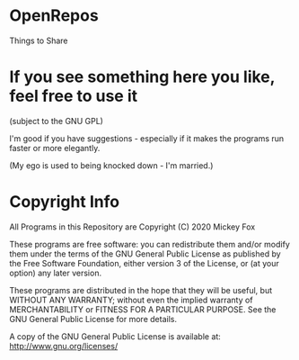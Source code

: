 # OpenRepos
Things to Share

# If you see something here you like, feel free to use it
(subject to the GNU GPL)

I'm good if you have suggestions - especially if it makes the programs run faster or more elegantly.

(My ego is used to being knocked down - I'm married.)
 
 
 
 
  
   
    
    
# Copyright Info
All Programs in this Repository are Copyright (C) 2020 Mickey Fox

These programs are free software: you can redistribute them and/or modify them under the terms of the GNU General Public License as published by the Free Software Foundation, either version 3 of the License, or (at your option) any later version.

These programs are distributed in the hope that they will be useful, but WITHOUT ANY WARRANTY; without even the implied warranty of MERCHANTABILITY or FITNESS FOR A PARTICULAR PURPOSE. See the GNU General Public License for more details.

A copy of the GNU General Public License is available at: <http://www.gnu.org/licenses/>
